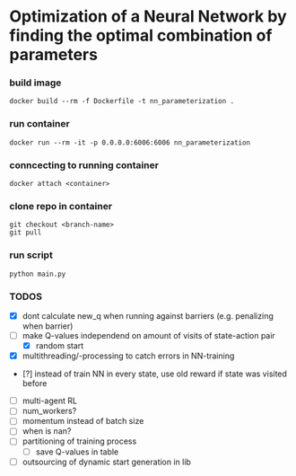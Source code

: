 # Optimization of a Neural Network by finding the optimal combination of parameters

### build image
    docker build --rm -f Dockerfile -t nn_parameterization .

### run container
    docker run --rm -it -p 0.0.0.0:6006:6006 nn_parameterization

### conncecting to running container
    docker attach <container>

### clone repo in container
    git checkout <branch-name>
    git pull

### run script
    python main.py

### TODOS
- [X] dont calculate new_q when running against barriers (e.g. penalizing when barrier)
- [ ] make Q-values independend on amount of visits of state-action pair
    - [X] random start
- [X] multithreading/-processing to catch errors in NN-training
- [?] instead of train NN in every state, use old reward if state was visited before
- [ ] multi-agent RL
- [ ] num_workers?
- [ ] momentum instead of batch size
- [ ] when is nan?
- [ ] partitioning of training process
    - [ ] save Q-values in table
- [ ] outsourcing of dynamic start generation in lib